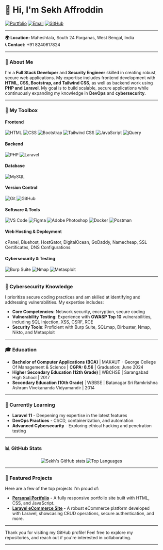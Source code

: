# 👋 Hi, I'm Sekh Affroddin

[![Portfolio](https://img.shields.io/badge/Portfolio-Website-informational?style=for-the-badge&logo=netlify&logoColor=white&color=0C71E0)](https://affroddin.netlify.app)
[![Email](https://img.shields.io/badge/Email-Contact-informational?style=for-the-badge&logo=gmail&logoColor=white&color=EA4335)](mailto:skaffroddin4@gmail.com)
[![GitHub](https://img.shields.io/badge/GitHub-Profile-informational?style=for-the-badge&logo=github&logoColor=white&color=181717)](https://github.com/skaffroddin?tab=repositories)

---

**🌍 Location:** Maheshtala, South 24 Parganas, West Bengal, India  
**📞 Contact:** +91 8240617824

---

### 🌟 About Me
I'm a **Full Stack Developer** and **Security Engineer** skilled in creating robust, secure web applications. My expertise includes frontend development with **HTML, CSS, Bootstrap, and Tailwind CSS**, as well as backend work using **PHP and Laravel**. My goal is to build scalable, secure applications while continuously expanding my knowledge in **DevOps** and **cybersecurity**.

---

### 🔧 My Toolbox
#### **Frontend**
![HTML](https://img.shields.io/badge/HTML-%23E34F26.svg?style=flat-square&logo=html5&logoColor=white)
![CSS](https://img.shields.io/badge/CSS-%231572B6.svg?style=flat-square&logo=css3&logoColor=white)
![Bootstrap](https://img.shields.io/badge/Bootstrap-%23563D7C.svg?style=flat-square&logo=bootstrap&logoColor=white)
![Tailwind CSS](https://img.shields.io/badge/Tailwind%20CSS-%2306B6D4.svg?style=flat-square&logo=tailwind-css&logoColor=white)
![JavaScript](https://img.shields.io/badge/JavaScript-%23F7DF1E.svg?style=flat-square&logo=javascript&logoColor=black)
![jQuery](https://img.shields.io/badge/jQuery-%230769AD.svg?style=flat-square&logo=jquery&logoColor=white)

#### **Backend**
![PHP](https://img.shields.io/badge/PHP-%23777BB4.svg?style=flat-square&logo=php&logoColor=white)
![Laravel](https://img.shields.io/badge/Laravel-%23FF2D20.svg?style=flat-square&logo=laravel&logoColor=white)

#### **Database**
![MySQL](https://img.shields.io/badge/MySQL-%234479A1.svg?style=flat-square&logo=mysql&logoColor=white)

#### **Version Control**
![Git](https://img.shields.io/badge/Git-%23F05032.svg?style=flat-square&logo=git&logoColor=white)
![GitHub](https://img.shields.io/badge/GitHub-%23181717.svg?style=flat-square&logo=github&logoColor=white)

#### **Software & Tools**
![VS Code](https://img.shields.io/badge/VS%20Code-%23007ACC.svg?style=flat-square&logo=visual-studio-code&logoColor=white)
![Figma](https://img.shields.io/badge/Figma-%23F24E1E.svg?style=flat-square&logo=figma&logoColor=white)
![Adobe Photoshop](https://img.shields.io/badge/Photoshop-%2331A8FF.svg?style=flat-square&logo=adobe-photoshop&logoColor=white)
![Docker](https://img.shields.io/badge/Docker-%232496ED.svg?style=flat-square&logo=docker&logoColor=white)
![Postman](https://img.shields.io/badge/Postman-%23FF6C37.svg?style=flat-square&logo=postman&logoColor=white)

#### **Web Hosting & Deployment**
cPanel, Bluehost, HostGator, DigitalOcean, GoDaddy, Namecheap, SSL Certificates, DNS Configurations

#### **Cybersecurity & Testing**
![Burp Suite](https://img.shields.io/badge/Burp%20Suite-%23FF5700.svg?style=flat-square&logo=burp-suite&logoColor=white)
![Nmap](https://img.shields.io/badge/Nmap-%23494B8C.svg?style=flat-square&logo=nmap&logoColor=white)
![Metasploit](https://img.shields.io/badge/Metasploit-%23175D8D.svg?style=flat-square&logo=metasploit&logoColor=white)

---

### 🔐 Cybersecurity Knowledge
I prioritize secure coding practices and am skilled at identifying and addressing vulnerabilities. My expertise includes:
- **Core Competencies**: Network security, encryption, secure coding
- **Vulnerability Testing**: Experience with **OWASP Top 10** vulnerabilities, including SQL Injection, XSS, CSRF, RCE
- **Security Tools**: Proficient with Burp Suite, SQLmap, Dirbuster, Nmap, Nikto, and Metasploit

---

### 🎓 Education

- **Bachelor of Computer Applications (BCA)** | MAKAUT - George College Of Management & Science | **CGPA: 8.56** | Graduation: June 2024
- **Higher Secondary Education (12th Grade)** | WBCHSE | Sarangabad High School | 2017
- **Secondary Education (10th Grade)** | WBBSE | Batanagar Sri Ramkrishna Ashram Vivekananda Vidyamandir | 2014

---

### 🌱 Currently Learning

- **Laravel 11** - Deepening my expertise in the latest features
- **DevOps Practices** - CI/CD, containerization, and automation
- **Advanced Cybersecurity** - Exploring ethical hacking and penetration testing

---

### 📊 GitHub Stats
<div align="center">
  
  ![Sekh's GitHub stats](https://github-readme-stats.vercel.app/api?username=skaffroddin&show_icons=true&theme=radical&hide=issues,prs)
  ![Top Languages](https://github-readme-stats.vercel.app/api/top-langs/?username=skaffroddin&layout=compact&theme=radical)

</div>

---

### 🚀 Featured Projects
Here are a few of the top projects I'm proud of:

- [**Personal Portfolio**](https://github.com/skaffroddin/portfolio) - A fully responsive portfolio site built with HTML, CSS, and JavaScript.
- [**Laravel eCommerce Site**](https://github.com/skaffroddin/laravel-ecommerce) - A robust eCommerce platform developed with Laravel, showcasing CRUD operations, secure authentication, and more.

---

Thank you for visiting my GitHub profile! Feel free to explore my repositories, and reach out if you're interested in collaborating.

---


